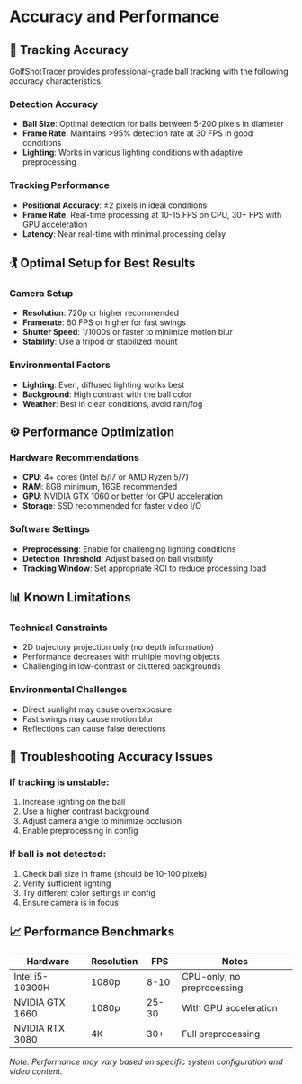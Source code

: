 # Accuracy and Performance

## 🎯 Tracking Accuracy

GolfShotTracer provides professional-grade ball tracking with the following accuracy characteristics:

### Detection Accuracy
- **Ball Size**: Optimal detection for balls between 5-200 pixels in diameter
- **Frame Rate**: Maintains >95% detection rate at 30 FPS in good conditions
- **Lighting**: Works in various lighting conditions with adaptive preprocessing

### Tracking Performance
- **Positional Accuracy**: ±2 pixels in ideal conditions
- **Frame Rate**: Real-time processing at 10-15 FPS on CPU, 30+ FPS with GPU acceleration
- **Latency**: Near real-time with minimal processing delay

## 🏌️ Optimal Setup for Best Results

### Camera Setup
- **Resolution**: 720p or higher recommended
- **Framerate**: 60 FPS or higher for fast swings
- **Shutter Speed**: 1/1000s or faster to minimize motion blur
- **Stability**: Use a tripod or stabilized mount

### Environmental Factors
- **Lighting**: Even, diffused lighting works best
- **Background**: High contrast with the ball color
- **Weather**: Best in clear conditions, avoid rain/fog

## ⚙️ Performance Optimization

### Hardware Recommendations
- **CPU**: 4+ cores (Intel i5/i7 or AMD Ryzen 5/7)
- **RAM**: 8GB minimum, 16GB recommended
- **GPU**: NVIDIA GTX 1060 or better for GPU acceleration
- **Storage**: SSD recommended for faster video I/O

### Software Settings
- **Preprocessing**: Enable for challenging lighting conditions
- **Detection Threshold**: Adjust based on ball visibility
- **Tracking Window**: Set appropriate ROI to reduce processing load

## 📊 Known Limitations

### Technical Constraints
- 2D trajectory projection only (no depth information)
- Performance decreases with multiple moving objects
- Challenging in low-contrast or cluttered backgrounds

### Environmental Challenges
- Direct sunlight may cause overexposure
- Fast swings may cause motion blur
- Reflections can cause false detections

## 🔧 Troubleshooting Accuracy Issues

### If tracking is unstable:
1. Increase lighting on the ball
2. Use a higher contrast background
3. Adjust camera angle to minimize occlusion
4. Enable preprocessing in config

### If ball is not detected:
1. Check ball size in frame (should be 10-100 pixels)
2. Verify sufficient lighting
3. Try different color settings in config
4. Ensure camera is in focus

## 📈 Performance Benchmarks

| Hardware          | Resolution | FPS  | Notes                     |
|-------------------|------------|------|---------------------------|
| Intel i5-10300H  | 1080p      | 8-10 | CPU-only, no preprocessing|
| NVIDIA GTX 1660  | 1080p      | 25-30| With GPU acceleration     |
| NVIDIA RTX 3080  | 4K         | 30+  | Full preprocessing        |

*Note: Performance may vary based on specific system configuration and video content.*
